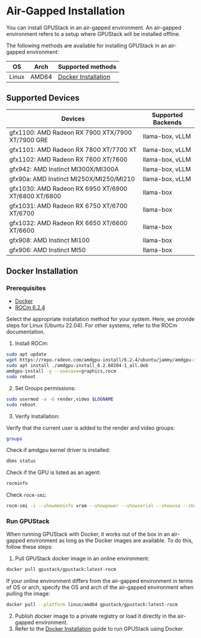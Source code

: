 # Air-Gapped Installation

You can install GPUStack in an air-gapped environment. An air-gapped environment refers to a setup where GPUStack will be installed offline.

The following methods are available for installing GPUStack in an air-gapped environment:

| OS    | Arch  | Supported methods                           |
| ----- | ----- | ------------------------------------------- |
| Linux | AMD64 | [Docker Installation](#docker-installation) |

## Supported Devices

| Devices                                             | Supported Backends |
| --------------------------------------------------- | ------------------ |
| gfx1100: AMD Radeon RX 7900 XTX/7900 XT/7900 GRE    | llama-box, vLLM    |
| gfx1101: AMD Radeon RX 7800 XT/7700 XT              | llama-box, vLLM    |
| gfx1102: AMD Radeon RX 7600 XT/7600                 | llama-box, vLLM    |
| gfx942: AMD Instinct MI300X/MI300A                  | llama-box, vLLM    |
| gfx90a: AMD Instinct MI250X/MI250/MI210             | llama-box, vLLM    |
| gfx1030: AMD Radeon RX 6950 XT/6900 XT/6800 XT/6800 | llama-box          |
| gfx1031: AMD Radeon RX 6750 XT/6700 XT/6700         | llama-box          |
| gfx1032: AMD Radeon RX 6650 XT/6600 XT/6600         | llama-box          |
| gfx908: AMD Instinct MI100                          | llama-box          |
| gfx906: AMD Instinct MI50                           | llama-box          |

## Docker Installation

### Prerequisites

- [Docker](https://docs.docker.com/engine/install/)
- [ROCm 6.2.4](https://rocm.docs.amd.com/projects/install-on-linux/en/docs-6.2.4/install/install-overview.html)

Select the appropriate installation method for your system. Here, we provide steps for Linux (Ubuntu 22.04). For other systems, refer to the ROCm documentation.

1. Install ROCm:

```bash
sudo apt update
wget https://repo.radeon.com/amdgpu-install/6.2.4/ubuntu/jammy/amdgpu-install_6.2.60204-1_all.deb
sudo apt install ./amdgpu-install_6.2.60204-1_all.deb
amdgpu-install -y --usecase=graphics,rocm
sudo reboot
```

2. Set Groups permissions:

```bash
sudo usermod -a -G render,video $LOGNAME
sudo reboot
```

3. Verify Installation:

Verify that the current user is added to the render and video groups:

```bash
groups
```

Check if amdgpu kernel driver is installed:

```bash
dkms status
```

Check if the GPU is listed as an agent:

```bash
rocminfo
```

Check `rocm-smi`:

```bash
rocm-smi -i --showmeminfo vram --showpower --showserial --showuse --showtemp --showproductname --showuniqueid --json
```

### Run GPUStack

When running GPUStack with Docker, it works out of the box in an air-gapped environment as long as the Docker images are available. To do this, follow these steps:

1. Pull GPUStack docker image in an online environment:

```bash
docker pull gpustack/gpustack:latest-rocm
```

If your online environment differs from the air-gapped environment in terms of OS or arch, specify the OS and arch of the air-gapped environment when pulling the image:

```bash
docker pull --platform linux/amd64 gpustack/gpustack:latest-rocm
```

2. Publish docker image to a private registry or load it directly in the air-gapped environment.
3. Refer to the [Docker Installation](./online-installation.md#docker-installation) guide to run GPUStack using Docker.
